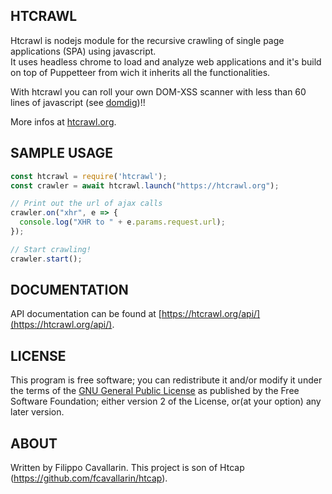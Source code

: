 ## HTCRAWL

Htcrawl is nodejs module for the recursive crawling of single page applications (SPA) using javascript.  
It uses headless chrome to load and analyze web applications and it's build on top of Puppetteer from wich it inherits all the functionalities.

With htcrawl you can roll your own DOM-XSS scanner with less than 60 lines of javascript (see [domdig](https://github.com/fcavallarin/domdig))!!

More infos at [htcrawl.org](http://htcrawl.org).


## SAMPLE USAGE

```javascript
const htcrawl = require('htcrawl');
const crawler = await htcrawl.launch("https://htcrawl.org");

// Print out the url of ajax calls
crawler.on("xhr", e => {
  console.log("XHR to " + e.params.request.url);
});

// Start crawling!
crawler.start();

```


## DOCUMENTATION

API documentation can be found at [https://htcrawl.org/api/](https://htcrawl.org/api/).


## LICENSE

This program is free software; you can redistribute it and/or modify it under the terms of the [GNU General Public License](https://www.gnu.org/licenses/gpl-2.0.html) as published by the Free Software Foundation; either version 2 of the License, or(at your option) any later version.


## ABOUT

Written by Filippo Cavallarin. This project is son of Htcap (https://github.com/fcavallarin/htcap).